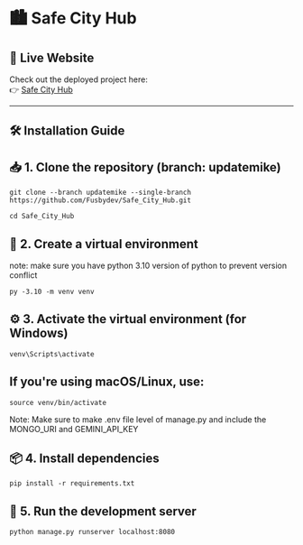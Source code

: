 # 🏙️ Safe City Hub

## 🚀 Live Website

Check out the deployed project here:  
👉 [Safe City Hub](https://safe-city-hub.onrender.com/safecityhub/home/)

---

## 🛠️ Installation Guide

## 📥 1. Clone the repository (branch: updatemike)
```
git clone --branch updatemike --single-branch https://github.com/Fusbydev/Safe_City_Hub.git
```
```
cd Safe_City_Hub
```

## 🧪 2. Create a virtual environment
note: make sure you have python 3.10 version of python to prevent version conflict
```
py -3.10 -m venv venv
```
## ⚙️ 3. Activate the virtual environment (for Windows)
```
venv\Scripts\activate
```
## If you're using macOS/Linux, use:
```
source venv/bin/activate
```

Note: Make sure to make .env file level of manage.py and include the MONGO_URI and GEMINI_API_KEY

## 📦 4. Install dependencies
```
pip install -r requirements.txt
```
## 🚀 5. Run the development server
```
python manage.py runserver localhost:8080
```
